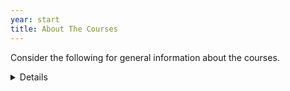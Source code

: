 ```yaml
---
year: start
title: About The Courses
---
```

Consider the following for general information about the courses.
<details>
Courses on this site are structured by the years they are *typically* taken in. However, if a course is normally taken in a later (or earlier) year, it does not necessarily mean that you *cannot* take it now.

Course level is generally a good indicator of course difficulty. Courses of level up to and including 9 are normally taken in years 1 and 2, while level 10 and 11 courses are typically taken in years 3 through 5. If you are on an MMath degree, you are ***required*** to take a total of 120 credits of level 11 courses over the years 4 and 5, the 40-credit dissertation in year 5 counts towards this total.

Please don't hesitate to contact your P.T. or the course organizer of the course if you have special requirements or are overwhelmed. For example, if there is a specific course that you would like to take outside of the typical regime, do not be afraid to ask these people for advice and/or a concession for the course.

Note that while the school advises against overloading on course credits, there is nothing actually stopping you from doing this. However, with an increased load your academic performance may suffer. Quite often, 20 credit and 10 credit courses require a similar amount of effort to do well in.
</details>

